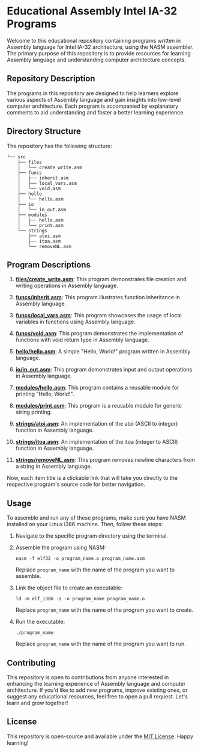 # Educational Assembly Intel IA-32 Programs

Welcome to this educational repository containing programs written in Assembly language for Intel IA-32 architecture, using the NASM assembler. The primary purpose of this repository is to provide resources for learning Assembly language and understanding computer architecture concepts.

## Repository Description

The programs in this repository are designed to help learners explore various aspects of Assembly language and gain insights into low-level computer architecture. Each program is accompanied by explanatory comments to aid understanding and foster a better learning experience.

## Directory Structure

The repository has the following structure:

```
└── src
    ├── files
    │   └── create_write.asm
    ├── funcs
    │   ├── inherit.asm
    │   ├── local_vars.asm
    │   └── void.asm
    ├── hello
    │   └── hello.asm
    ├── io
    │   └── in_out.asm
    ├── modules
    │   ├── hello.asm
    │   └── print.asm
    └── strings
        ├── atoi.asm
        ├── itoa.asm
        └── removeNL.asm
```

## Program Descriptions

1. [**files/create_write.asm**](src/files/create_write.asm): This program demonstrates file creation and writing operations in Assembly language.

2. [**funcs/inherit.asm**](src/funcs/inherit.asm): This program illustrates function inheritance in Assembly language.

3. [**funcs/local_vars.asm**](src/funcs/local_vars.asm): This program showcases the usage of local variables in functions using Assembly language.

4. [**funcs/void.asm**](src/funcs/void.asm): This program demonstrates the implementation of functions with void return type in Assembly language.

5. [**hello/hello.asm**](src/hello/hello.asm): A simple "Hello, World!" program written in Assembly language.

6. [**io/in_out.asm**](src/io/in_out.asm): This program demonstrates input and output operations in Assembly language.

7. [**modules/hello.asm**](src/modules/hello.asm): This program contains a reusable module for printing "Hello, World!".

8. [**modules/print.asm**](src/modules/print.asm): This program is a reusable module for generic string printing.

9. [**strings/atoi.asm**](src/strings/atoi.asm): An implementation of the atoi (ASCII to integer) function in Assembly language.

10. [**strings/itoa.asm**](src/strings/itoa.asm): An implementation of the itoa (integer to ASCII) function in Assembly language.

11. [**strings/removeNL.asm**](src/strings/removeNL.asm): This program removes newline characters from a string in Assembly language.

Now, each item title is a clickable link that will take you directly to the respective program's source code for better navigation.
## Usage

To assemble and run any of these programs, make sure you have NASM installed on your Linux i386 machine. Then, follow these steps:

1. Navigate to the specific program directory using the terminal.
2. Assemble the program using NASM:

   ```
   nasm -f elf32 -o program_name.o program_name.asm
   ```

   Replace `program_name` with the name of the program you want to assemble.

3. Link the object file to create an executable:

   ```
   ld -m elf_i386 -s -o program_name program_name.o
   ```

   Replace `program_name` with the name of the program you want to create.

4. Run the executable:

   ```
   ./program_name
   ```

   Replace `program_name` with the name of the program you want to run.

## Contributing

This repository is open to contributions from anyone interested in enhancing the learning experience of Assembly language and computer architecture. If you'd like to add new programs, improve existing ones, or suggest any educational resources, feel free to open a pull request. Let's learn and grow together!

## License

This repository is open-source and available under the [MIT License](LICENSE). Happy learning!
